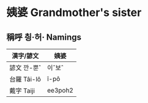 # 姨婆 Grandmother's sister

## 稱呼 칑·허· Namings

漢字/諺文 | 姨婆
--- | ---
諺文 깐-뿐ˆ | 이ˆ보ˆ
台羅 Tâi-lô | î-pô
戴字 Taiji | ee3poh2


